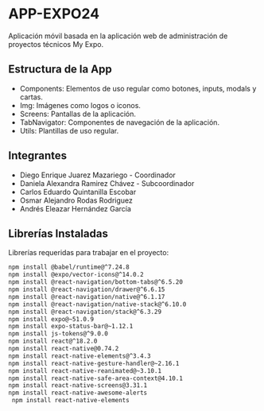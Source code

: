 # APP-EXPO24

Aplicación móvil basada en la aplicación web de administración de proyectos técnicos My Expo.

## Estructura de la App

- Components: Elementos de uso regular como botones, inputs, modals y cartas.
- Img: Imágenes como logos o iconos.
- Screens: Pantallas de la aplicación.
- TabNavigator: Componentes de navegación de la aplicación.
- Utils: Plantillas de uso regular.

## Integrantes

- Diego Enrique Juarez Mazariego - Coordinador
- Daniela Alexandra Ramirez Chávez - Subcoordinador
- Carlos Eduardo Quintanilla Escobar
- Osmar Alejandro Rodas Rodriguez
- Andrés Eleazar Hernández García

## Librerías Instaladas

Librerías requeridas para trabajar en el proyecto:

```bash
npm install @babel/runtime@^7.24.8
npm install @expo/vector-icons@^14.0.2
npm install @react-navigation/bottom-tabs@^6.5.20
npm install @react-navigation/drawer@^6.6.15
npm install @react-navigation/native@^6.1.17
npm install @react-navigation/native-stack@^6.10.0
npm install @react-navigation/stack@^6.3.29
npm install expo@~51.0.9
npm install expo-status-bar@~1.12.1
npm install js-tokens@^9.0.0
npm install react@^18.2.0
npm install react-native@0.74.2
npm install react-native-elements@^3.4.3
npm install react-native-gesture-handler@~2.16.1
npm install react-native-reanimated@~3.10.1
npm install react-native-safe-area-context@4.10.1
npm install react-native-screens@3.31.1
npm install react-native-awesome-alerts
 npm install react-native-elements

